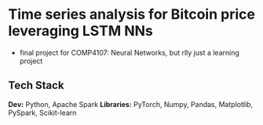 # Time series analysis for Bitcoin price leveraging LSTM NNs

- final project for COMP4107: Neural Networks, but rlly just a learning project

## Tech Stack

**Dev:** Python, Apache Spark
**Libraries:** PyTorch, Numpy, Pandas, Matplotlib, PySpark, Scikit-learn

